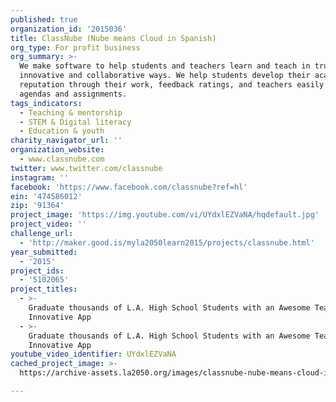 ```yaml
---
published: true
organization_id: '2015036'
title: ClassNube (Nube means Cloud in Spanish)
org_type: For profit business
org_summary: >-
  We make software to help students and teachers learn and teach in truly
  innovative and collaborative ways. We help students develop their academic
  reputation through their work, feedback ratings, and teachers easily share
  agendas and assignments.
tags_indicators:
  - Teaching & mentorship
  - STEM & Digital literacy
  - Education & youth
charity_navigator_url: ''
organization_website:
  - www.classnube.com
twitter: www.twitter.com/classnube
instagram: ''
facebook: 'https://www.facebook.com/classnube?ref=hl'
ein: '474586012'
zip: '91364'
project_image: 'https://img.youtube.com/vi/UYdxlEZVaNA/hqdefault.jpg'
project_video: ''
challenge_url:
  - 'http://maker.good.is/myla2050learn2015/projects/classnube.html'
year_submitted:
  - '2015'
project_ids:
  - '5102065'
project_titles:
  - >-
    Graduate thousands of L.A. High School Students with an Awesome Teacher & an
    Innovative App 
  - >-
    Graduate thousands of L.A. High School Students with an Awesome Teacher & an
    Innovative App
youtube_video_identifier: UYdxlEZVaNA
cached_project_image: >-
  https://archive-assets.la2050.org/images/classnube-nube-means-cloud-in-spanish/img.youtube.com/vi/UYdxlEZVaNA/hqdefault.jpg

---
```

